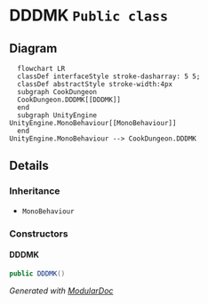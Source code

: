 # DDDMK `Public class`

## Diagram
```mermaid
  flowchart LR
  classDef interfaceStyle stroke-dasharray: 5 5;
  classDef abstractStyle stroke-width:4px
  subgraph CookDungeon
  CookDungeon.DDDMK[[DDDMK]]
  end
  subgraph UnityEngine
UnityEngine.MonoBehaviour[[MonoBehaviour]]
  end
UnityEngine.MonoBehaviour --> CookDungeon.DDDMK
```

## Details
### Inheritance
 - `MonoBehaviour`

### Constructors
#### DDDMK
```csharp
public DDDMK()
```

*Generated with* [*ModularDoc*](https://github.com/hailstorm75/ModularDoc)
